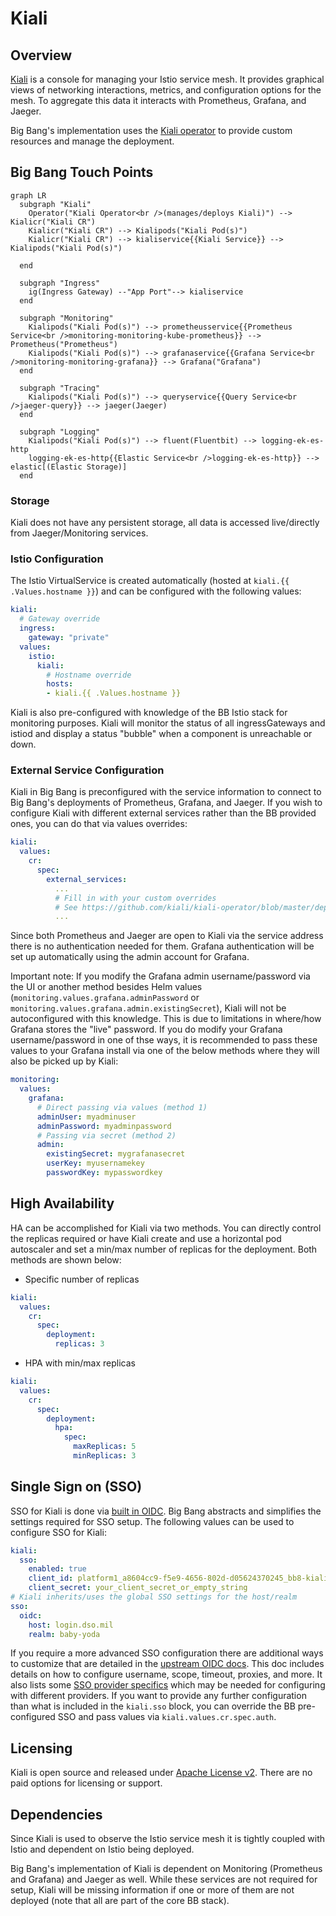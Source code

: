 # Kiali

## Overview

[Kiali](https://kiali.io/) is a console for managing your Istio service mesh. It provides graphical views of networking interactions, metrics, and configuration options for the mesh. To aggregate this data it interacts with Prometheus, Grafana, and Jaeger.

Big Bang's implementation uses the [Kiali operator](https://github.com/kiali/kiali-operator) to provide custom resources and manage the deployment.

## Big Bang Touch Points

```mermaid
graph LR
  subgraph "Kiali"    
    Operator("Kiali Operator<br />(manages/deploys Kiali)") --> Kialicr("Kiali CR")
    Kialicr("Kiali CR") --> Kialipods("Kiali Pod(s)")
    Kialicr("Kiali CR") --> kialiservice{{Kiali Service}} --> Kialipods("Kiali Pod(s)")
    
  end      

  subgraph "Ingress"
    ig(Ingress Gateway) --"App Port"--> kialiservice
  end

  subgraph "Monitoring"
    Kialipods("Kiali Pod(s)") --> prometheusservice{{Prometheus Service<br />monitoring-monitoring-kube-prometheus}} --> Prometheus("Prometheus")
    Kialipods("Kiali Pod(s)") --> grafanaservice{{Grafana Service<br />monitoring-monitoring-grafana}} --> Grafana("Grafana")
  end

  subgraph "Tracing"
    Kialipods("Kiali Pod(s)") --> queryservice{{Query Service<br />jaeger-query}} --> jaeger(Jaeger)
  end

  subgraph "Logging"
    Kialipods("Kiali Pod(s)") --> fluent(Fluentbit) --> logging-ek-es-http
    logging-ek-es-http{{Elastic Service<br />logging-ek-es-http}} --> elastic[(Elastic Storage)]
  end
```

### Storage

Kiali does not have any persistent storage, all data is accessed live/directly from Jaeger/Monitoring services.

### Istio Configuration

The Istio VirtualService is created automatically (hosted at `kiali.{{ .Values.hostname }}`) and can be configured with the following values:

```yaml
kiali:
  # Gateway override
  ingress:
    gateway: "private"
  values:
    istio:
      kiali:
        # Hostname override
        hosts:
        - kiali.{{ .Values.hostname }}
```

Kiali is also pre-configured with knowledge of the BB Istio stack for monitoring purposes. Kiali will monitor the status of all ingressGateways and istiod and display a status "bubble" when a component is unreachable or down.

### External Service Configuration

Kiali in Big Bang is preconfigured with the service information to connect to Big Bang's deployments of Prometheus, Grafana, and Jaeger. If you wish to configure Kiali with different external services rather than the BB provided ones, you can do that via values overrides:

```yaml
kiali:
  values:
    cr:
      spec:
        external_services:
          ...
          # Fill in with your custom overrides
          # See https://github.com/kiali/kiali-operator/blob/master/deploy/kiali/kiali_cr.yaml#L422 for available options
          ...
```

Since both Prometheus and Jaeger are open to Kiali via the service address there is no authentication needed for them. Grafana authentication will be set up automatically using the admin account for Grafana.

Important note: If you modify the Grafana admin username/password via the UI or another method besides Helm values (`monitoring.values.grafana.adminPassword` or `monitoring.values.grafana.admin.existingSecret`), Kiali will not be autoconfigured with this knowledge. This is due to limitations in where/how Grafana stores the "live" password. If you do modify your Grafana username/password in one of thse ways, it is recommended to pass these values to your Grafana install via one of the below methods where they will also be picked up by Kiali:

```yaml
monitoring:
  values:
    grafana:
      # Direct passing via values (method 1)
      adminUser: myadminuser
      adminPassword: myadminpassword
      # Passing via secret (method 2)
      admin:
        existingSecret: mygrafanasecret
        userKey: myusernamekey
        passwordKey: mypasswordkey
```

## High Availability

HA can be accomplished for Kiali via two methods. You can directly control the replicas required or have Kiali create and use a horizontal pod autoscaler and set a min/max number of replicas for the deployment. Both methods are shown below:

- Specific number of replicas
```yaml
kiali:
  values:
    cr:
      spec:
        deployment:
          replicas: 3
```

- HPA with min/max replicas
```yaml
kiali:
  values:
    cr:
      spec:
        deployment:
          hpa:
            spec:
              maxReplicas: 5
              minReplicas: 3
```

## Single Sign on (SSO)

SSO for Kiali is done via [built in OIDC](https://kiali.io/documentation/latest/configuration/authentication/openid/). Big Bang abstracts and simplifies the settings required for SSO setup. The following values can be used to configure SSO for Kiali:

```yaml
kiali:
  sso:
    enabled: true
    client_id: platform1_a8604cc9-f5e9-4656-802d-d05624370245_bb8-kiali
    client_secret: your_client_secret_or_empty_string
# Kiali inherits/uses the global SSO settings for the host/realm
sso:
  oidc:
    host: login.dso.mil
    realm: baby-yoda
```

If you require a more advanced SSO configuration there are additional ways to customize that are detailed in the [upstream OIDC docs](https://kiali.io/documentation/latest/configuration/authentication/openid/). This doc includes details on how to configure username, scope, timeout, proxies, and more. It also lists some [SSO provider specifics](https://kiali.io/documentation/latest/configuration/authentication/openid/#_provider_specific_instructions) which may be needed for configuring with different providers. If you want to provide any further configuration than what is included in the `kiali.sso` block, you can override the BB pre-configured SSO and pass values via `kiali.values.cr.spec.auth`.

## Licensing

Kiali is open source and released under [Apache License v2](https://www.apache.org/licenses/LICENSE-2.0.txt). There are no paid options for licensing or support.

## Dependencies

Since Kiali is used to observe the Istio service mesh it is tightly coupled with Istio and dependent on Istio being deployed.

Big Bang's implementation of Kiali is dependent on Monitoring (Prometheus and Grafana) and Jaeger as well. While these services are not required for setup, Kiali will be missing information if one or more of them are not deployed (note that all are part of the core BB stack).
